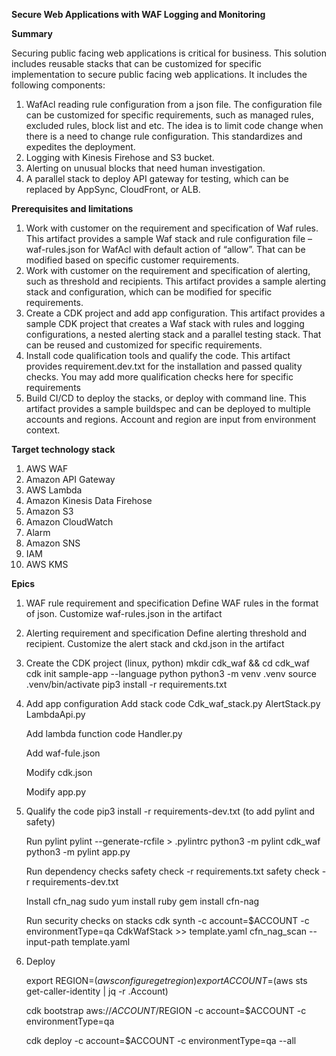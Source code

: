 **Secure Web Applications with WAF Logging and Monitoring**

**Summary**

Securing public facing web applications is critical for business. 
This solution includes reusable stacks that can be customized for specific implementation to secure public facing web applications. It includes the following components: 
1) WafAcl reading rule configuration from a json file. The configuration file can be customized for specific requirements, such as managed rules, excluded rules, block list and etc. The idea is to limit code change when there is a need to change rule configuration. This standardizes and expedites the deployment. 
2) Logging with Kinesis Firehose and S3 bucket. 
3) Alerting on unusual blocks that need human investigation. 
4) A parallel stack to deploy API gateway for testing, which can be replaced by AppSync, CloudFront, or ALB.

**Prerequisites and limitations**

1)	Work with customer on the requirement and specification of Waf rules. This artifact provides a sample Waf stack and rule configuration file – waf-rules.json for WafAcl with default action of “allow”. That can be modified based on specific customer requirements. 
2)	Work with customer on the requirement and specification of alerting, such as threshold and recipients. This artifact provides a sample alerting stack and configuration, which can be modified for specific requirements.
3)	Create a CDK project and add app configuration. This artifact provides a sample CDK project that creates a Waf stack with rules and logging configurations, a nested alerting stack and a parallel testing stack. That can be reused and customized for specific requirements.
4)	Install code qualification tools and qualify the code. This artifact provides requirement.dev.txt for the installation and passed quality checks. You may add more qualification checks here for specific requirements
5)	Build CI/CD to deploy the stacks, or deploy with command line. This artifact provides a sample buildspec and can be deployed to multiple accounts and regions. Account and region are input from environment context.

**Target technology stack**
1) AWS WAF
2) Amazon API Gateway
3) AWS Lambda
4) Amazon Kinesis Data Firehose
5) Amazon S3
6) Amazon CloudWatch
7) Alarm
9) Amazon SNS
10) IAM
11) AWS KMS

**Epics**
1) WAF rule requirement and specification
    Define WAF rules in the format of json. Customize waf-rules.json in the artifact

2) Alerting requirement and specification
    Define alerting threshold and recipient. Customize the alert stack and ckd.json in the artifact

3) Create the CDK project (linux, python)
    mkdir cdk_waf && cd cdk_waf
    cdk init sample-app --language python
    python3 -m venv .venv
    source .venv/bin/activate
    pip3 install -r requirements.txt

4) Add app configuration
    Add stack code
    Cdk_waf_stack.py
    AlertStack.py
    LambdaApi.py

    Add lambda function code
    Handler.py

    Add waf-fule.json

    Modify cdk.json

    Modify app.py

5) Qualify the code
    pip3 install -r requirements-dev.txt (to add pylint and safety)

    Run pylint
    pylint --generate-rcfile > .pylintrc
    python3 -m pylint cdk_waf
    python3 -m pylint app.py

    Run dependency checks
    safety check -r requirements.txt
    safety check -r requirements-dev.txt

    Install cfn_nag
    sudo yum install ruby
    gem install cfn-nag

    Run security checks on stacks
    cdk synth -c account=$ACCOUNT -c environmentType=qa  CdkWafStack >> template.yaml
    cfn_nag_scan --input-path template.yaml 

6) Deploy

    export REGION=$(aws configure get region)
    export ACCOUNT=$(aws sts get-caller-identity | jq -r .Account)

    cdk bootstrap aws://$ACCOUNT/$REGION -c account=$ACCOUNT -c environmentType=qa

    cdk deploy -c account=$ACCOUNT -c environmentType=qa --all
